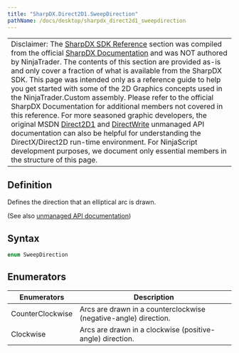 ```yaml
---
title: "SharpDX.Direct2D1.SweepDirection"
pathName: /docs/desktop/sharpdx_direct2d1_sweepdirection
---
```


|  |
| --- |
| Disclaimer: The [SharpDX SDK Reference](/docs/desktop/sharpdx_sdk_reference) section was compiled from the official [SharpDX Documentation](http://sharpdx.org/) and was NOT authored by NinjaTrader. The contents of this section are provided as-is and only cover a fraction of what is available from the SharpDX SDK. This page was intended only as a reference guide to help you get started with some of the 2D Graphics concepts used in the NinjaTrader.Custom assembly. Please refer to the official SharpDX Documentation for additional members not covered in this reference. For more seasoned graphic developers, the original MSDN [Direct2D1](https://msdn.microsoft.com/en-us/library/windows/desktop/dd370990.aspx) and [DirectWrite](https://msdn.microsoft.com/en-us/library/windows/desktop/dd368038.aspx) unmanaged API documentation can also be helpful for understanding the DirectX/Direct2D run-time environment. For NinjaScript development purposes, we document only essential members in the structure of this page. |

## Definition

Defines the direction that an elliptical arc is drawn.

(See also [unmanaged API documentation](http://msdn.microsoft.com/en-us/library/dd368166.aspx))

## Syntax

```csharp
enum SweepDirection
```

## Enumerators

| Enumerators       | Description                                                                 |
| ------------------|----------------------------------------------------------------------------- |
| CounterClockwise  | Arcs are drawn in a counterclockwise (negative-angle) direction.           |
| Clockwise         | Arcs are drawn in a clockwise (positive-angle) direction.                  |
